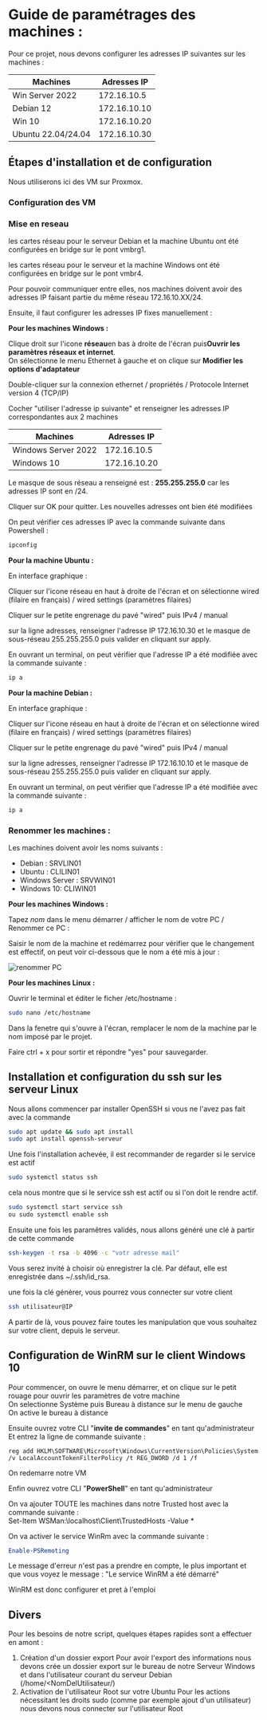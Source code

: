 # Guide de paramétrages des machines :

Pour ce projet, nous devons configurer les adresses IP suivantes sur les machines : 

| **Machines**        | **Adresses IP** |
|---------------------|-----------------|
| Win Server 2022     | 172.16.10.5     |
| Debian 12           | 172.16.10.10    |
| Win 10              | 172.16.10.20    |
| Ubuntu 22.04/24.04  | 172.16.10.30    |


## Étapes d'installation et de configuration

Nous utiliserons ici des VM sur Proxmox.

### Configuration des VM

### Mise en reseau 

les cartes réseau pour le serveur Debian et la machine Ubuntu ont été configurées en bridge sur le pont vmbrg1.

les cartes réseau pour le serveur et la machine Windows ont été configurées en bridge sur le pont vmbr4.

Pour pouvoir communiquer entre elles, nos machines doivent avoir des adresses IP faisant partie du même réseau 172.16.10.XX/24.

Ensuite, il faut configurer les adresses IP fixes manuellement : 

**Pour les machines Windows :**

Clique droit sur l'icone **réseau**en bas à droite de l'écran puis**Ouvrir les paramètres réseaux et internet**.    
On sélectionne le menu Ethernet à gauche et on clique sur **Modifier les options d'adaptateur**  

Double-cliquer sur la connexion ethernet / propriétés / Protocole Internet version 4 (TCP/IP)

Cocher "utiliser l'adresse ip suivante" et renseigner les adresses IP correspondantes aux 2 machines 

| **Machines**        | **Adresses IP** |
|---------------------|-----------------|
| Windows Server 2022 | 172.16.10.5     |
| Windows 10          | 172.16.10.20    |

Le masque de sous réseau a renseigné est : **255.255.255.0** car les adresses IP sont en /24.

Cliquer sur OK pour quitter. Les nouvelles adresses ont bien été modifiées

On peut vérifier ces adresses IP avec la commande suivante dans Powershell :

```PowerShell
ipconfig
```

  
**Pour la machine Ubuntu :**  

En interface graphique :

Cliquer sur l'icone réseau en haut à droite de l'écran et on sélectionne wired (filaire en français) / wired settings (paramètres filaires)

Cliquer sur le petite engrenage du pavé "wired" puis IPv4 / manual 

sur la ligne adresses, renseigner l'adresse IP 172.16.10.30 et le masque de sous-réseau 255.255.255.0 puis valider en cliquant sur apply. 
 
En ouvrant un terminal, on peut vérifier que l'adresse IP a été modifiée avec la commande suivante :

```Bash
ip a
```


  
**Pour la machine Debian :**  

En interface graphique :

Cliquer sur l'icone réseau en haut à droite de l'écran et on sélectionne wired (filaire en français) / wired settings (paramètres filaires)

Cliquer sur le petite engrenage du pavé "wired" puis IPv4 / manual 

sur la ligne adresses, renseigner l'adresse IP 172.16.10.10 et le masque de sous-réseau 255.255.255.0 puis valider en cliquant sur apply. 
 
En ouvrant un terminal, on peut vérifier que l'adresse IP a été modifiée avec la commande suivante :

```Bash
ip a
```


### Renommer les machines : 

Les machines doivent avoir les noms suivants :

- Debian : SRVLIN01  
- Ubuntu : CLILIN01
- Windows Server : SRVWIN01 
- Windows 10: CLIWIN01

**Pour les machines Windows :**

Tapez *nom* dans le menu démarrer / afficher le nom de votre PC / Renommer ce PC :

Saisir le nom de la machine et redémarrez pour vérifier que le changement est effectif, on peut voir ci-dessous que le nom a été mis à jour :

![renommer PC](https://github.com/user-attachments/assets/e714e605-cccc-43cb-8359-7713819c3d05)


**Pour les machines Linux :**

Ouvrir le terminal et éditer le ficher /etc/hostname :

```Bash
sudo nano /etc/hostname
```
Dans la fenetre qui s'ouvre à l'écran, remplacer le nom de la machine par le nom imposé par le projet.

Faire ctrl + x pour sortir et répondre "yes" pour sauvegarder. 


## Installation et configuration du ssh sur les serveur Linux

Nous allons commencer par installer OpenSSH si vous ne l'avez pas fait avec la commande

``` bash
sudo apt update && sudo apt install
sudo apt install openssh-serveur
```

Une fois l'installation achevée, il est recommander de regarder si le service est actif

``` bash
sudo systemctl status ssh
```
cela nous montre que si le service ssh est actif ou si l'on doit le rendre actif.

``` bash
sudo systemctl start service ssh
ou sudo systemctl enable ssh
```
Ensuite une fois les paramêtres validés, nous allons généré une clé à partir de cette commande 

``` Bash
ssh-keygen -t rsa -b 4096 -c "votr adresse mail"
```
Vous serez invité à choisir où enregistrer la clé. Par défaut, elle est enregistrée dans ~/.ssh/id_rsa.

une fois la clé générer, vous pourrez vous connecter sur votre client

``` bash
ssh utilisateur@IP
```
A partir de là, vous pouvez faire toutes les manipulation que vous souhaitez sur votre client, depuis le serveur.

## Configuration de WinRM sur le client Windows 10

Pour commencer, on ouvre le menu démarrer, et on clique sur le petit rouage pour ouvrir les paramètres de votre machine  
On selectionne Système puis Bureau à distance sur le menu de gauche   
On active le bureau à distance  


Ensuite ouvrez votre CLI "**invite de commandes**" en tant qu'administrateur     
Et entrez la ligne de commande suivante :  

``` Batch
reg add HKLM\SOFTWARE\Microsoft\Windows\CurrentVersion\Policies\System /v LocalAccountTokenFilterPolicy /t REG_DWORD /d 1 /f
```
On redemarre notre VM

Enfin ouvrez votre CLI "**PowerShell**" en tant qu'administrateur

On va ajouter TOUTE les machines dans notre Trusted host avec la commande suivante :   
Set-Item WSMan:\localhost\Client\TrustedHosts -Value *

On va activer le service WinRm avec la commande suivante :

``` PowerShell
Enable-PSRemoting
```


Le message d'erreur n'est pas a prendre en compte, le plus important et que vous voyez le message :
"Le service WinRM a été démarré"

WinRM est donc configurer et pret à l'emploi

## Divers 
Pour les besoins de notre script, quelques étapes rapides sont a effectuer en amont :
1. Création d'un dossier export
   Pour avoir l'export des informations nous devons crée un dossier export sur le bureau de notre Serveur Windows et dans l'utilisateur courant du serveur Debian (/home/<NomDelUtilisateur/)
2. Activation de l'utilisateur Root sur votre Ubuntu
   Pour les actions nécessitant les droits sudo (comme par exemple ajout d'un utilisateur) nous devons nous connecter sur l'utilisateur Root
